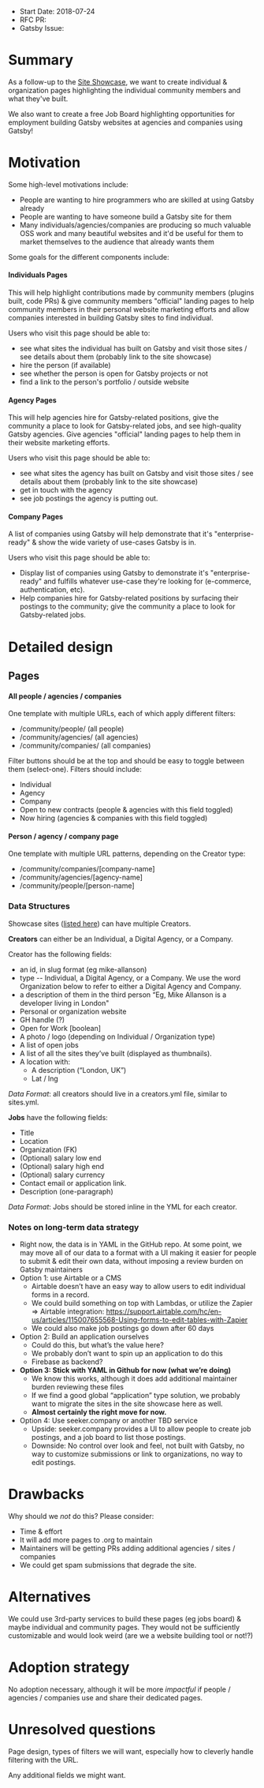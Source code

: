 - Start Date: 2018-07-24
- RFC PR: 
- Gatsby Issue: 

# Summary

As a follow-up to the [Site Showcase](https://next.gatsbyjs.org/showcase/), we want to create individual & organization pages highlighting the individual community members and what they've built. 

We also want to create a free Job Board highlighting opportunities for employment building Gatsby websites at agencies and companies using Gatsby!

# Motivation

Some high-level motivations include:

* People are wanting to hire programmers who are skilled at using Gatsby already
* People are wanting to have someone build a Gatsby site for them
* Many individuals/agencies/companies are producing so much valuable OSS work and many beautiful websites and it'd be useful for them to market themselves to the audience that already wants them

Some goals for the different components include:

#### Individuals Pages

This will help highlight contributions made by community members (plugins built, code PRs) & give community members "official" landing pages to help community members in their personal website marketing efforts and allow companies interested in building Gatsby sites to find individual.

Users who visit this page should be able to:

* see what sites the individual has built on Gatsby and visit those sites / see details about them (probably link to the site showcase)
* hire the person (if available)
* see whether the person is open for Gatsby projects or not
* find a link to the person's portfolio / outside website

#### Agency Pages

This will help agencies hire for Gatsby-related positions, give the community a place to look for Gatsby-related jobs, and see high-quality Gatsby agencies. Give agencies "official" landing pages to help them in their website marketing efforts.

Users who visit this page should be able to:

* see what sites the agency has built on Gatsby and visit those sites / see details about them (probably link to the site showcase)
* get in touch with the agency
* see job postings the agency is putting out.

#### Company Pages

A list of companies using Gatsby will help demonstrate that it's "enterprise-ready" & show the wide variety of use-cases Gatsby is in.

Users who visit this page should be able to:

* Display list of companies using Gatsby to demonstrate it's "enterprise-ready" and fulfills whatever use-case they're looking for (e-commerce, authentication, etc). 
* Help companies hire for Gatsby-related positions by surfacing their postings to the community; give the community a place to look for Gatsby-related jobs.

# Detailed design

## Pages

#### All people / agencies / companies

One template with multiple URLs, each of which apply different filters:
  * /community/people/ (all people)
  * /community/agencies/ (all agencies)
  * /community/companies/ (all companies)

Filter buttons should be at the top and should be easy to toggle between them (select-one). Filters should include:
  * Individual 
  * Agency 
  * Company
  * Open to new contracts (people & agencies with this field toggled)
  * Now hiring (agencies & companies with this field toggled)

#### Person / agency / company page

One template with multiple URL patterns, depending on the Creator type:
  * /community/companies/[company-name]
  * /community/agencies/[agency-name]
  * /community/people/[person-name]


### Data Structures

Showcase sites ([listed here](https://github.com/gatsbyjs/gatsby/blob/master/docs/sites.yml)) can have multiple Creators.

**Creators** can either be an Individual, a Digital Agency, or a Company.

Creator has the following fields:
* an id, in slug format (eg mike-allanson)
* type -- Individual, a Digital Agency, or a Company. We use the word Organization below to refer to either a Digital Agency and Company.
* a description of them in the third person “Eg, Mike Allanson is a developer living in London"
* Personal or organization website
* GH handle (?)
* Open for Work [boolean]
* A photo / logo (depending on Individual / Organization type)
* A list of open jobs
* A list of all the sites they’ve built (displayed as thumbnails).
* A location with:
    * A description (“London, UK”)
    * Lat / lng

_Data Format_: all creators should live in a creators.yml file, similar to sites.yml.

**Jobs** have the following fields:
* Title
* Location
* Organization (FK)
* (Optional) salary low end
* (Optional) salary high end
* (Optional) salary currency
* Contact email or application link. 
* Description (one-paragraph)

_Data Format_: Jobs should be stored inline in the YML for each creator.

### Notes on long-term data strategy
* Right now, the data is in YAML in the GitHub repo. At some point, we may move all of our data to a format with a UI making it easier for people to submit & edit their own data, without imposing a review burden on Gatsby maintainers
* Option 1: use Airtable or a CMS
    * Airtable doesn’t have an easy way to allow users to edit individual forms in a record. 
    * We could build something on top with Lambdas, or utilize the Zapier => Airtable integration: https://support.airtable.com/hc/en-us/articles/115007655568-Using-forms-to-edit-tables-with-Zapier
    * We could also make job postings go down after 60 days
* Option 2: Build an application ourselves
    * Could do this, but what’s the value here?
    * We probably don’t want to spin up an application to do this
    * Firebase as backend?
* **Option 3: Stick with YAML in Github for now (what we’re doing)**
    * We know this works, although it does add additional maintainer burden reviewing these files
    * If we find a good global “application” type solution, we probably want to migrate the sites in the site showcase here as well. 
    * **Almost certainly the right move for now.**
* Option 4: Use seeker.company or another TBD service
    * Upside: seeker.company provides a UI to allow people to create job postings, and a job board to list those postings. 
    * Downside: No control over look and feel, not built with Gatsby, no way to customize submissions or link to organizations, no way to edit postings.
# Drawbacks

Why should we *not* do this? Please consider:

- Time & effort
- It will add more pages to .org to maintain
- Maintainers will be getting PRs adding additional agencies / sites / companies
- We could get spam submissions that degrade the site.

# Alternatives

We could use 3rd-party services to build these pages (eg jobs board) & maybe individual and community pages. They would not be sufficiently customizable and would look weird (are we a website building tool or not!?)

# Adoption strategy

No adoption necessary, although it will be more _impactful_ if people / agencies / companies use and share their dedicated pages.

# Unresolved questions

Page design, types of filters we will want, especially how to cleverly handle filtering with the URL.

Any additional fields we might want.
